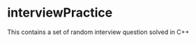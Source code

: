 interviewPractice
=================

This contains a set of random interview question solved in C++
